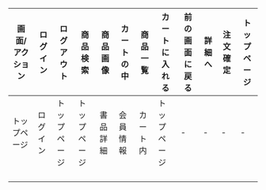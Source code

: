 |画面/アクション|ログイン|ログアウト|商品検索|商品画像|カートの中|商品一覧|カートに入れる|前の画面に戻る|詳細へ|注文確定|トップページ|
|-----------|------|-------|------|-------|-------|-------|----------|-----------|-----|-------|--------|
|トップページ|ログイン|トップページ|トップページ|書品詳細|会員情報|カート内|トップページ|-|-|-|-|トップページ|
|||||||||||||
|||||||||||||
|||||||||||||
|||||||||||||
